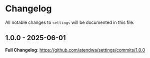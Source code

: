 # Changelog

All notable changes to `settings` will be documented in this file.

## 1.0.0 - 2025-06-01

**Full Changelog**: https://github.com/atendwa/settings/commits/1.0.0
